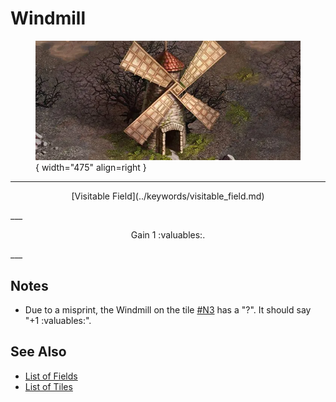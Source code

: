 # Windmill

<figure markdown="span">

![Windmill Map Location](../assets/locations-windmill.webp){ width="475" align=right }

</figure>

___
<p style="text-align: center;" markdown>[Visitable Field](../keywords/visitable_field.md)</p>
___
<p style="text-align: center;" markdown>Gain 1 :valuables:.</p>
___


## Notes

- Due to a misprint, the Windmill on the tile [#N3](../tiles/nx3.md) has a "?". It should say "+1 :valuables:".


## See Also

- [List of Fields](index.md)
- [List of Tiles](../tiles/index.md)
